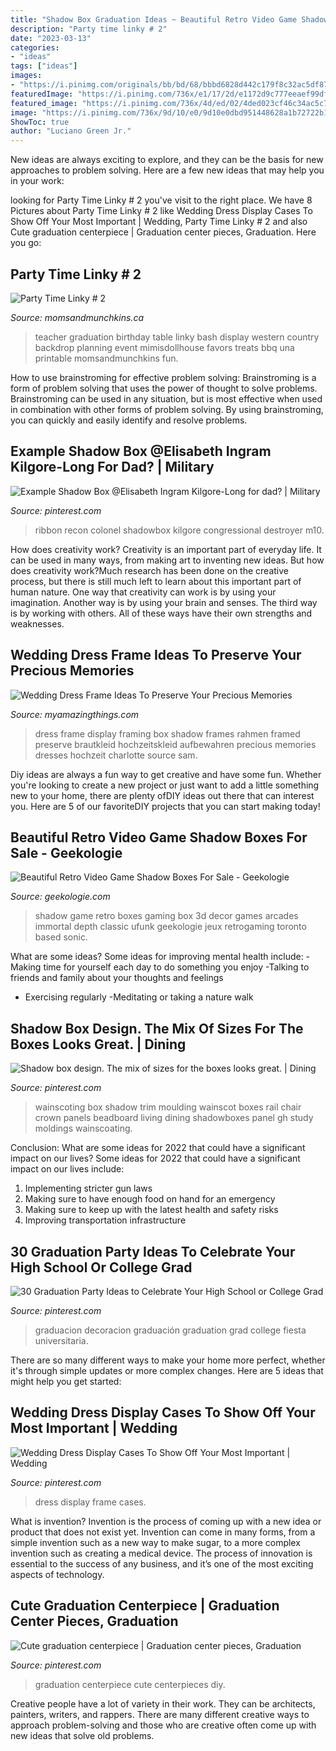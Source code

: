 ```yaml
---
title: "Shadow Box Graduation Ideas ~ Beautiful Retro Video Game Shadow Boxes For Sale"
description: "Party time linky # 2"
date: "2023-03-13"
categories:
- "ideas"
tags: ["ideas"]
images:
- "https://i.pinimg.com/originals/bb/bd/68/bbbd6828d442c179f8c32ac5df874d78.jpg"
featuredImage: "https://i.pinimg.com/736x/e1/17/2d/e1172d9c777eeaef99dfeb041f8e44d7--wall-trim-box-design.jpg"
featured_image: "https://i.pinimg.com/736x/4d/ed/02/4ded023cf46c34ac5c7b3b5677d413e1.jpg"
image: "https://i.pinimg.com/736x/9d/10/e0/9d10e0dbd951448628a1b72722b11eff--military-ribbon-display-military-veterans.jpg"
ShowToc: true
author: "Luciano Green Jr."
---
```



New ideas are always exciting to explore, and they can be the basis for new approaches to problem solving. Here are a few new ideas that may help you in your work: 

	

		
looking for Party Time Linky # 2 you've visit to the right place. We have 8 Pictures about Party Time Linky # 2 like Wedding Dress Display Cases To Show Off Your Most Important | Wedding, Party Time Linky # 2 and also Cute graduation centerpiece | Graduation center pieces, Graduation. Here you go:
		
    
## Party Time Linky # 2

<img loading=lazy src="https://www.momsandmunchkins.ca/wp-content/uploads/2013/08/mimis.jpg" onerror="this.onerror=null;this.src='https://tse4.mm.bing.net/th?id=OIP.dSCZ_Xvri07WTg75f0-lKwAAAA&amp;pid=15.1';" alt="Party Time Linky # 2">

_Source: momsandmunchkins.ca_

>teacher graduation birthday table linky bash display western country backdrop planning event mimisdollhouse favors treats bbq una printable momsandmunchkins fun. 

	

How to use brainstroming for effective problem solving:
Brainstroming is a form of problem solving that uses the power of thought to solve problems. Brainstroming can be used in any situation, but is most effective when used in combination with other forms of problem solving. By using brainstroming, you can quickly and easily identify and resolve problems.

    
## Example Shadow Box @Elisabeth Ingram Kilgore-Long For Dad? | Military

<img loading=lazy src="https://i.pinimg.com/736x/9d/10/e0/9d10e0dbd951448628a1b72722b11eff--military-ribbon-display-military-veterans.jpg" onerror="this.onerror=null;this.src='https://tse2.mm.bing.net/th?id=OIP.uAgwB9ZP3lVxtUORgmmQpQHaFI&amp;pid=15.1';" alt="Example Shadow Box @Elisabeth Ingram Kilgore-Long for dad? | Military">

_Source: pinterest.com_

>ribbon recon colonel shadowbox kilgore congressional destroyer m10. 

	

How does creativity work?
Creativity is an important part of everyday life. It can be used in many ways, from making art to inventing new ideas. But how does creativity work?Much research has been done on the creative process, but there is still much left to learn about this important part of human nature. One way that creativity can work is by using your imagination. Another way is by using your brain and senses. The third way is by working with others. All of these ways have their own strengths and weaknesses.

    
## Wedding Dress Frame Ideas To Preserve Your Precious Memories

<img loading=lazy src="http://myamazingthings.com/wp-content/uploads/2017/11/wedding-dress-display-4-.jpg" onerror="this.onerror=null;this.src='https://tse4.mm.bing.net/th?id=OIP.20xP-N5b8NYLh1i54GsH_gHaK2&amp;pid=15.1';" alt="Wedding Dress Frame Ideas To Preserve Your Precious Memories">

_Source: myamazingthings.com_

>dress frame display framing box shadow frames rahmen framed preserve brautkleid hochzeitskleid aufbewahren precious memories dresses hochzeit charlotte source sam. 

	

Diy ideas are always a fun way to get creative and have some fun. Whether you're looking to create a new project or just want to add a little something new to your home, there are plenty ofDIY ideas out there that can interest you. Here are 5 of our favoriteDIY projects that you can start making today!

    
## Beautiful Retro Video Game Shadow Boxes For Sale - Geekologie

<img loading=lazy src="http://geekologie.com/2017/02/08/retro-video-game-shadow-boxes-6.jpg" onerror="this.onerror=null;this.src='https://tse4.mm.bing.net/th?id=OIP.8TVWrTdjJ7hytXQXFZorugEpEs&amp;pid=15.1';" alt="Beautiful Retro Video Game Shadow Boxes For Sale - Geekologie">

_Source: geekologie.com_

>shadow game retro boxes gaming box 3d decor games arcades immortal depth classic ufunk geekologie jeux retrogaming toronto based sonic. 

	

What are some ideas?
Some ideas for improving mental health include: 
-Making time for yourself each day to do something you enjoy 
-Talking to friends and family about your thoughts and feelings 
- Exercising regularly 
-Meditating or taking a nature walk

    
## Shadow Box Design. The Mix Of Sizes For The Boxes Looks Great. | Dining

<img loading=lazy src="https://i.pinimg.com/736x/e1/17/2d/e1172d9c777eeaef99dfeb041f8e44d7--wall-trim-box-design.jpg" onerror="this.onerror=null;this.src='https://tse1.mm.bing.net/th?id=OIP.jQ9PZHvd2GoxsZAaeUPScgHaEs&amp;pid=15.1';" alt="Shadow box design. The mix of sizes for the boxes looks great. | Dining">

_Source: pinterest.com_

>wainscoting box shadow trim moulding wainscot boxes rail chair crown panels beadboard living dining shadowboxes panel gh study moldings wainscoating. 

	

Conclusion: What are some ideas for 2022 that could have a significant impact on our lives?
Some ideas for 2022 that could have a significant impact on our lives include: 
1. Implementing stricter gun laws 
2. Making sure to have enough food on hand for an emergency 
3. Making sure to keep up with the latest health and safety risks 
4. Improving transportation infrastructure 

    
## 30 Graduation Party Ideas To Celebrate Your High School Or College Grad

<img loading=lazy src="https://i.pinimg.com/736x/3c/32/7c/3c327c02813cc1f75a0d3d80d285fbbb.jpg" onerror="this.onerror=null;this.src='https://tse2.mm.bing.net/th?id=OIP.fG9TXEY_zv_ABgpNTOu0yAHaLD&amp;pid=15.1';" alt="30 Graduation Party Ideas to Celebrate Your High School or College Grad">

_Source: pinterest.com_

>graduacion decoracion graduación graduation grad college fiesta universitaria. 

	

There are so many different ways to make your home more perfect, whether it's through simple updates or more complex changes. Here are 5 ideas that might help you get started: 

    
## Wedding Dress Display Cases To Show Off Your Most Important | Wedding

<img loading=lazy src="https://i.pinimg.com/736x/4d/ed/02/4ded023cf46c34ac5c7b3b5677d413e1.jpg" onerror="this.onerror=null;this.src='https://tse4.mm.bing.net/th?id=OIP.vCcuEF5velB5XX4Qfse1ZQHaJ4&amp;pid=15.1';" alt="Wedding Dress Display Cases To Show Off Your Most Important | Wedding">

_Source: pinterest.com_

>dress display frame cases. 

	

What is invention?
Invention is the process of coming up with a new idea or product that does not exist yet. Invention can come in many forms, from a simple invention such as a new way to make sugar, to a more complex invention such as creating a medical device. The process of innovation is essential to the success of any business, and it’s one of the most exciting aspects of technology.

    
## Cute Graduation Centerpiece | Graduation Center Pieces, Graduation

<img loading=lazy src="https://i.pinimg.com/originals/bb/bd/68/bbbd6828d442c179f8c32ac5df874d78.jpg" onerror="this.onerror=null;this.src='https://tse3.mm.bing.net/th?id=OIP.BBy3MDALRqtKp0DXLqJ0ggHaPP&amp;pid=15.1';" alt="Cute graduation centerpiece | Graduation center pieces, Graduation">

_Source: pinterest.com_

>graduation centerpiece cute centerpieces diy. 

	

Creative people have a lot of variety in their work. They can be architects, painters, writers, and rappers. There are many different creative ways to approach problem-solving and those who are creative often come up with new ideas that solve old problems.

